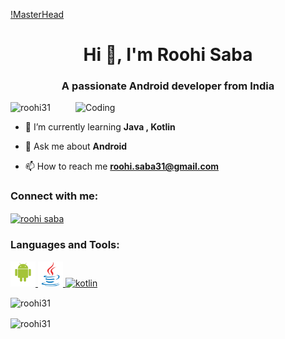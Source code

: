 [!MasterHead](https://www.google.com/search?q=android+developer+animated+images&tbm=isch&ved=2ahUKEwiI8b7xn-SCAxXeSWwGHR-zBaIQ2-cCegQIABAA&oq=android+developer+animated+images&gs_lcp=CgNpbWcQAzoECCMQJ1DKEljsLmChNmgBcAB4AIAB_gOIAZ0VkgELMC4yLjUuMi4wLjGYAQCgAQGqAQtnd3Mtd2l6LWltZ8ABAQ&sclient=img&ei=tpRkZYi-Jt6TseMPn-aWkAo&bih=868&biw=1798&hl=en-GB#imgrc=Rc2SdWTMz0B9NM)

<h1 align="center">Hi 👋, I'm Roohi Saba</h1>
<h3 align="center">A passionate Android developer from India</h3>
<img align="right" alt="Coding" width="400" src=https://www.google.com/search?q=developer+animated+images&tbm=isch&chips=q:developer+animated,g_1:girl:8fytfqbPGvE%3D&hl=en-GB&sa=X&ved=2ahUKEwif37Hcn-SCAxXeSWwGHR-zBaIQ4lYoAnoECAEQMg&biw=1798&bih=868#imgrc=uyK6Q2_7UAQ_nM>

<p align="left"> <img src="https://komarev.com/ghpvc/?username=roohi31&label=Profile%20views&color=0e75b6&style=flat" alt="roohi31" /> </p>

- 🌱 I’m currently learning **Java , Kotlin**

- 💬 Ask me about **Android**

- 📫 How to reach me **roohi.saba31@gmail.com**

<h3 align="left">Connect with me:</h3>
<p align="left">
<a href="https://linkedin.com/in/roohi saba" target="blank"><img align="center" src="https://raw.githubusercontent.com/rahuldkjain/github-profile-readme-generator/master/src/images/icons/Social/linked-in-alt.svg" alt="roohi saba" height="30" width="40" /></a>
</p>

<h3 align="left">Languages and Tools:</h3>
<p align="left"> <a href="https://developer.android.com" target="_blank" rel="noreferrer"> <img src="https://raw.githubusercontent.com/devicons/devicon/master/icons/android/android-original-wordmark.svg" alt="android" width="40" height="40"/> </a> <a href="https://www.java.com" target="_blank" rel="noreferrer"> <img src="https://raw.githubusercontent.com/devicons/devicon/master/icons/java/java-original.svg" alt="java" width="40" height="40"/> </a> <a href="https://kotlinlang.org" target="_blank" rel="noreferrer"> <img src="https://www.vectorlogo.zone/logos/kotlinlang/kotlinlang-icon.svg" alt="kotlin" width="40" height="40"/> </a> </p>

<p><img align="center" src="https://github-readme-stats.vercel.app/api/top-langs?username=roohi31&show_icons=true&locale=en&layout=compact" alt="roohi31" /></p>

<p><img align="center" src="https://github-readme-streak-stats.herokuapp.com/?user=roohi31&" alt="roohi31" /></p>

